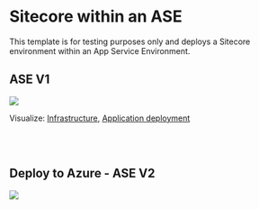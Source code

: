 # Sitecore within an ASE


This template is for testing purposes only and deploys a Sitecore environment within an App Service Environment.

 
## ASE V1
<a href="https://portal.azure.com/#create/Microsoft.Template/uri/https%3A%2F%2Fraw.githubusercontent.com%2Fdavesamuelson%2Ftesting%2Fmaster%2Fasev1%2Fazuredeploy.json" target="_blank">
<img src="http://azuredeploy.net/deploybutton.png"/>
</a>



Visualize: 
[Infrastructure](http://armviz.io/#/load=https%3A%2F%2Fraw.githubusercontent.com%2Fdavesamuelson%2Ftesting%2Fmaster%2Fasev1%2Fnested/infrastructure.json),
[Application deployment](http://armviz.io/#/load=https%3A%2F%2Fraw.githubusercontent.com%2Fdavesamuelson%2Ftesting%2Fmaster%2Fasev1%2Fnested/application.json)


</br>
</br>
<h2>Deploy to Azure - ASE V2</h2>
<a href="https://portal.azure.com/#create/Microsoft.Template/uri/https%3A%2F%2Fraw.githubusercontent.com%2Fdavesamuelson%2Ftesting%2Fmaster%2Fasev2%2Fazuredeploy.json" target="_blank">
<img src="http://azuredeploy.net/deploybutton.png"/>
</a>
